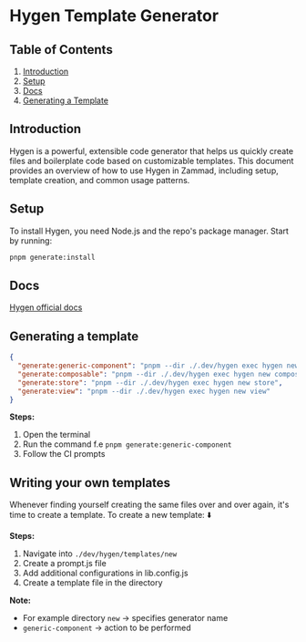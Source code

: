 # Hygen Template Generator

## Table of Contents

1. [Introduction](#introduction)
2. [Setup](#setup)
3. [Docs](#docs)
4. [Generating a Template](#generating-a-template)

## Introduction

Hygen is a powerful, extensible code generator that helps us quickly create files and boilerplate code based on
customizable templates.
This document provides an overview of how to use Hygen in Zammad, including setup, template creation, and common usage
patterns.

## Setup

To install Hygen, you need Node.js and the repo's package manager. Start by running:

```bash
pnpm generate:install
```

## Docs

[Hygen official docs](https://www.hygen.io/docs/templates/)

## Generating a template

```json
{
  "generate:generic-component": "pnpm --dir ./.dev/hygen exec hygen new generic-component",
  "generate:composable": "pnpm --dir ./.dev/hygen exec hygen new composable ",
  "generate:store": "pnpm --dir ./.dev/hygen exec hygen new store",
  "generate:view": "pnpm --dir ./.dev/hygen exec hygen new view"
}
```

**Steps:**

1. Open the terminal
2. Run the command f.e `pnpm generate:generic-component`
3. Follow the CI prompts

## Writing your own templates

Whenever finding yourself creating the same files over and over again, it's time to create a template.
To create a new template:
⬇️

**Steps:**

1. Navigate into `./dev/hygen/templates/new`
2. Create a prompt.js file
3. Add additional configurations in lib.config.js
4. Create a template file in the directory

**Note:**

- For example directory `new` -> specifies generator name
- `generic-component` -> action to be performed
